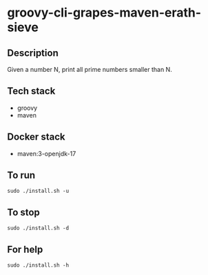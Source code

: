 # groovy-cli-grapes-maven-erath-sieve

## Description
Given a number N, print all prime numbers smaller than N.

## Tech stack
- groovy
- maven

## Docker stack
- maven:3-openjdk-17

## To run
`sudo ./install.sh -u`

## To stop
`sudo ./install.sh -d`

## For help
`sudo ./install.sh -h`
